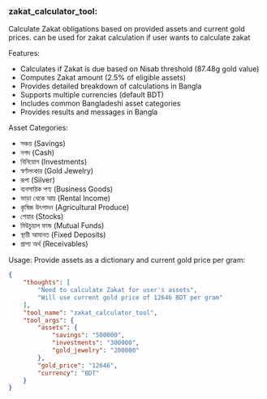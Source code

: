 ### zakat_calculator_tool:
Calculate Zakat obligations based on provided assets and current gold prices.
can be used for zakat calculation if user wants to calculate zakat

Features:
- Calculates if Zakat is due based on Nisab threshold (87.48g gold value)
- Computes Zakat amount (2.5% of eligible assets)
- Provides detailed breakdown of calculations in Bangla
- Supports multiple currencies (default BDT)
- Includes common Bangladeshi asset categories
- Provides results and messages in Bangla

Asset Categories:
- সঞ্চয় (Savings)
- নগদ (Cash)
- বিনিয়োগ (Investments)
- স্বর্ণালংকার (Gold Jewelry)
- রূপা (Silver)
- ব্যবসায়িক পণ্য (Business Goods)
- ভাড়া থেকে আয় (Rental Income)
- কৃষিজ উৎপাদন (Agricultural Produce)
- শেয়ার (Stocks)
- মিউচুয়াল ফান্ড (Mutual Funds)
- স্থায়ী আমানত (Fixed Deposits)
- প্রাপ্য অর্থ (Receivables)

Usage:
Provide assets as a dictionary and current gold price per gram:

~~~json
{
    "thoughts": [
        "Need to calculate Zakat for user's assets",
        "Will use current gold price of 12646 BDT per gram"
    ],
    "tool_name": "zakat_calculator_tool",
    "tool_args": {
        "assets": {
            "savings": "500000",
            "investments": "300000",
            "gold_jewelry": "200000"
        },
        "gold_price": "12646",
        "currency": "BDT"
    }
}
~~~
